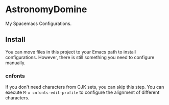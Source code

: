 # AstronomyDomine
My Spacemacs Configurations.

## Install
You can move files in this project to your Emacs path to install configurations.
However, there is still something you need to configure manually.

### cnfonts
If you don't need characters from CJK sets, you can skip this step.
You can execute `M-x cnfonts-edit-profile` to configure the alignment of different characters.

